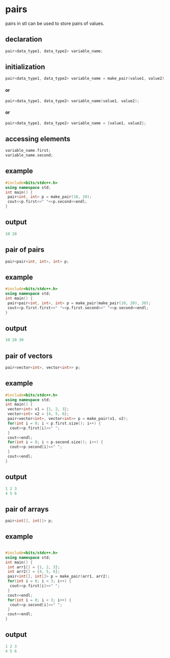 # pairs
pairs in stl can be used to store pairs of values.
## declaration
```cpp
pair<data_type1, data_type2> variable_name;
```
## initialization
```cpp
pair<data_type1, data_type2> variable_name = make_pair(value1, value2);
```
#### or
```cpp
pair<data_type1, data_type2> variable_name(value1, value2);
```

#### or
```cpp
pair<data_type1, data_type2> variable_name = {value1, value2};
```

## accessing elements
```cpp
variable_name.first;
variable_name.second;
```
## example
```cpp
#include<bits/stdc++.h>
using namespace std;
int main() {
 pair<int, int> p = make_pair(10, 20);
 cout<<p.first<<" "<<p.second<<endl;
}
```
## output
```cpp
10 20
```
## pair of pairs
```cpp
pair<pair<int, int>, int> p;
```
## example
```cpp
#include<bits/stdc++.h>
using namespace std;
int main() {
 pair<pair<int, int>, int> p = make_pair(make_pair(10, 20), 30);
 cout<<p.first.first<<" "<<p.first.second<<" "<<p.second<<endl;
}
```
## output
```cpp
10 20 30
```
## pair of vectors
```cpp
pair<vector<int>, vector<int>> p;
```
## example
```cpp
#include<bits/stdc++.h>
using namespace std;
int main() {
 vector<int> v1 = {1, 2, 3};
 vector<int> v2 = {4, 5, 6};
 pair<vector<int>, vector<int>> p = make_pair(v1, v2);
 for(int i = 0; i < p.first.size(); i++) {
  cout<<p.first[i]<<" ";
 }
 cout<<endl;
 for(int i = 0; i < p.second.size(); i++) {
  cout<<p.second[i]<<" ";
 }
 cout<<endl;
}
```
## output
```cpp
1 2 3
4 5 6
```
## pair of arrays
```cpp
pair<int[], int[]> p;
```
## example
```cpp

#include<bits/stdc++.h>
using namespace std;
int main() {
 int arr1[] = {1, 2, 3};
 int arr2[] = {4, 5, 6};
 pair<int[], int[]> p = make_pair(arr1, arr2);
 for(int i = 0; i < 3; i++) {
  cout<<p.first[i]<<" ";
 }
 cout<<endl;
 for(int i = 0; i < 3; i++) {
  cout<<p.second[i]<<" ";
 }
 cout<<endl;
}
``` 
## output
```cpp
1 2 3
4 5 6
```
